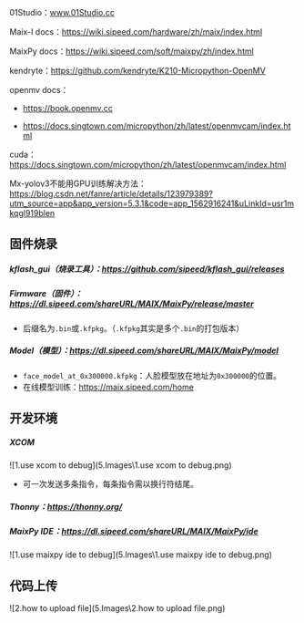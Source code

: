 01Studio：www.01Studio.cc

Maix-I docs：https://wiki.sipeed.com/hardware/zh/maix/index.html

MaixPy docs：https://wiki.sipeed.com/soft/maixpy/zh/index.html

kendryte：https://github.com/kendryte/K210-Micropython-OpenMV

openmv docs：

- https://book.openmv.cc

- https://docs.singtown.com/micropython/zh/latest/openmvcam/index.html

cuda：https://docs.singtown.com/micropython/zh/latest/openmvcam/index.html

Mx-yolov3不能用GPU训练解决方法：https://blog.csdn.net/fanre/article/details/123979389?utm_source=app&app_version=5.3.1&code=app_1562916241&uLinkId=usr1mkqgl919blen

## 固件烧录

##### kflash_gui（烧录工具）：https://github.com/sipeed/kflash_gui/releases

##### Firmware（固件）：https://dl.sipeed.com/shareURL/MAIX/MaixPy/release/master

- 后缀名为`.bin`或`.kfpkg`。（`.kfpkg`其实是多个`.bin`的打包版本）

##### Model（模型）：https://dl.sipeed.com/shareURL/MAIX/MaixPy/model

* `face_model_at_0x300000.kfpkg`：人脸模型放在地址为`0x300000`的位置。
* 在线模型训练：https://maix.sipeed.com/home


## 开发环境

##### XCOM

![1.use xcom to debug](5.Images\1.use xcom to debug.png)

* 可一次发送多条指令，每条指令需以换行符结尾。

##### Thonny：https://thonny.org/

##### MaixPy IDE：https://dl.sipeed.com/shareURL/MAIX/MaixPy/ide

![1.use maixpy ide to debug](5.Images\1.use maixpy ide to debug.png)

## 代码上传

![2.how to upload file](5.Images\2.how to upload file.png)



